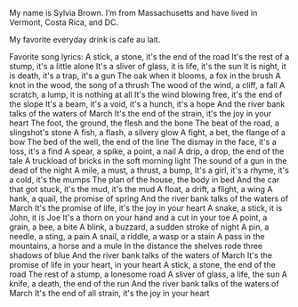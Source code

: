 My name is Sylvia Brown.
I’m from Massachusetts and have lived in Vermont, Costa Rica, and DC.

My favorite everyday drink is cafe au lait.

Favorite song lyrics:
A stick, a stone, it's the end of the road
It's the rest of a stump, it's a little alone
It's a sliver of glass, it is life, it's the sun
It is night, it is death, it's a trap, it's a gun
The oak when it blooms, a fox in the brush
A knot in the wood, the song of a thrush
The wood of the wind, a cliff, a fall
A scratch, a lump, it is nothing at all
It's the wind blowing free, it's the end of the slope
It's a beam, it's a void, it's a hunch, it's a hope
And the river bank talks of the waters of March
It's the end of the strain, it's the joy in your heart
The foot, the ground, the flesh and the bone
The beat of the road, a slingshot's stone
A fish, a flash, a silvery glow
A fight, a bet, the flange of a bow
The bed of the well, the end of the line
The dismay in the face, it's a loss, it's a find
A spear, a spike, a point, a nail
A drip, a drop, the end of the tale
A truckload of bricks in the soft morning light
The sound of a gun in the dead of the night
A mile, a must, a thrust, a bump,
It's a girl, it's a rhyme, it's a cold, it's the mumps
The plan of the house, the body in bed
And the car that got stuck, it's the mud, it's the mud
A float, a drift, a flight, a wing
A hank, a quail, the promise of spring
And the river bank talks of the waters of March
It's the promise of life, it's the joy in your heart
A snake, a stick, it is John, it is Joe
It's a thorn on your hand and a cut in your toe
A point, a grain, a bee, a bite
A blink, a buzzard, a sudden stroke of night
A pin, a needle, a sting, a pain
A snail, a riddle, a wasp or a stain
A pass in the mountains, a horse and a mule
In the distance the shelves rode three shadows of blue
And the river bank talks of the waters of March
It's the promise of life in your heart, in your heart
A stick, a stone, the end of the road
The rest of a stump, a lonesome road
A sliver of glass, a life, the sun
A knife, a death, the end of the run
And the river bank talks of the waters of March
It's the end of all strain, it's the joy in your heart